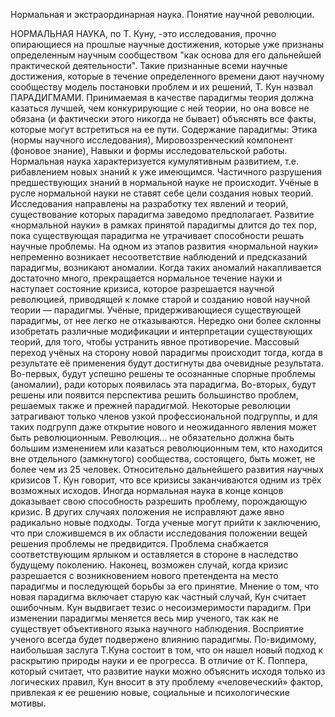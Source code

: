 Нормальная и  экстраординарная  наука.  Понятие  научной революции.
 
НОРМАЛЬНАЯ НАУКА, по Т. Куну, -это исследования, прочно опирающиеся на
прошлые научные достижения, которые уже признаны определенным научным
сообществом "как основа для его дальнейшей практической деятельности". Такие
признанные всеми научные достижения, которые в течение определенного времени дают
научному сообществу модель постановки
проблем и их решений, Т. Кун назвал ПАРАДИГМАМИ. Принимаемая в качестве
парадигмы теория должна казаться лучшей, чем конкурирующие с ней теории, но она
вовсе не обязана (и фактически этого никогда не бывает) объяснять все факты, которые
могут встретиться на ее пути. Содержание парадигмы: Этика (нормы научного
исследования), Мировоззренческий компонент (фоновое знание), Навыки и формы
исследовательской работы.
Нормальная наука характеризуется кумулятивным развитием, т.е. рибавлением новых
знаний к уже имеющимся. Частичного разрушения предшествующих знаний в
нормальной науке не происходит. Учёные в русле нормальной науки не ставят себе цели
создания новых теорий. Исследования направлены на разработку тех явлений и теорий,
существование которых парадигма заведомо предполагает.
Развитие «нормальной науки» в рамках принятой парадигмы длится до тех пор, пока
существующая парадигма не утрачивает способности решать научные проблемы. На
одном из этапов развития «нормальной науки» непременно возникает несоответствие
наблюдений и предсказаний парадигмы, возникают аномалии. Когда таких аномалий
накапливается достаточно
много, прекращается нормальное течение науки и наступает состояние кризиса, которое
разрешается научной революцией, приводящей к ломке старой и созданию новой
научной теории — парадигмы.
Учёные, придерживающиеся существующей парадигмы, от нее легко не отказываются.
Нередко они более склонны изобретать различные модификации и интерпретации
существующих теорий, для того, чтобы устранить явное противоречие. Массовый
переход учёных на сторону новой парадигмы происходит тогда, когда в результате её
применения будут достигнуты два очевидные результата. Во-первых, будут успешно
решены те осознанные спорные проблемы (аномалии), ради которых появилась эта
парадигма. Во-вторых, будут решены или появится перспектива решить большинство
проблем, решаемых также и прежней парадигмой.
Некоторые революции затрагивают только членов узкой профессиональной подгруппы,
и для таких подгрупп даже открытие нового и неожиданного явления может быть
революционным.
Революция... не обязательно должна быть большим изменением или казаться
революционным тем, кто находится вне отдельного (замкнутого) сообщества,
состоящего, быть может, не более чем из 25 человек.
Относительно дальнейшего развития научных кризисов Т. Кун говорит, что все кризисы
заканчиваются одним из трёх возможных исходов. Иногда нормальная наука в конце
концов доказывает свою способность разрешить проблему, порождающую кризис. В
других случаях положения не исправляют даже явно радикально новые подходы. Тогда
ученые могут прийти к
заключению, что при сложившемся в их области исследования положении вещей
решения проблемы не предвидится. Проблема снабжается соответствующим ярлыком и
оставляется в стороне в наследство будущему поколению. Наконец, возможен случай,
когда кризис разрешается с возникновением нового претендента на место парадигмы и
последующей борьбы за его принятие.
Мнение о том, что новая парадигма включает старую как частный случай, Кун считает
ошибочным. Кун выдвигает тезис о несоизмеримости парадигм. При изменении
парадигмы меняется весь мир ученого, так как не существует объективного языка
научного наблюдения. Восприятие ученого всегда будет подвержено влиянию
парадигмы.
По-видимому, наибольшая заслуга Т.Куна состоит в том, что он нашел новый подход к
раскрытию природы науки и ее прогресса. В отличие от К. Поппера, который считает,
что развитие науки можно объяснить исходя только из логических правил, Кун вносит в
эту проблему «человеческий» фактор, привлекая к ее решению новые, социальные и
психологические мотивы.
